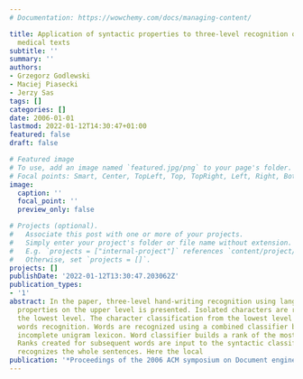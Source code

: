 ```yaml
---
# Documentation: https://wowchemy.com/docs/managing-content/

title: Application of syntactic properties to three-level recognition of Polish hand-written
  medical texts
subtitle: ''
summary: ''
authors:
- Grzegorz Godlewski
- Maciej Piasecki
- Jerzy Sas
tags: []
categories: []
date: 2006-01-01
lastmod: 2022-01-12T14:30:47+01:00
featured: false
draft: false

# Featured image
# To use, add an image named `featured.jpg/png` to your page's folder.
# Focal points: Smart, Center, TopLeft, Top, TopRight, Left, Right, BottomLeft, Bottom, BottomRight.
image:
  caption: ''
  focal_point: ''
  preview_only: false

# Projects (optional).
#   Associate this post with one or more of your projects.
#   Simply enter your project's folder or file name without extension.
#   E.g. `projects = ["internal-project"]` references `content/project/deep-learning/index.md`.
#   Otherwise, set `projects = []`.
projects: []
publishDate: '2022-01-12T13:30:47.203062Z'
publication_types:
- '1'
abstract: In the paper, three-level hand-writing recognition using language syntactic
  properties on the upper level is presented. Isolated characters are recognized on
  the lowest level. The character classification from the lowest level is used in
  words recognition. Words are recognized using a combined classifier based on possibly
  incomplete unigram lexicon. Word classifier builds a rank of the most likely words.
  Ranks created for subsequent words are input to the syntactic classifier, which
  recognizes the whole sentences. Here the local
publication: '*Proceedings of the 2006 ACM symposium on Document engineering*'
---
```

